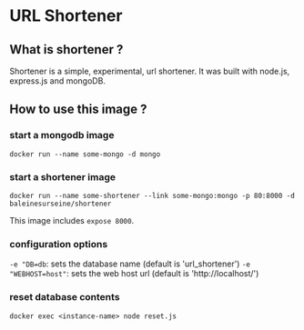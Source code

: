 # URL Shortener
## What is shortener ?
Shortener is a simple, experimental, url shortener. It was built with node.js, express.js and mongoDB.
## How to use this image ?
### start a mongodb image
```
docker run --name some-mongo -d mongo
```
### start a shortener image
```
docker run --name some-shortener --link some-mongo:mongo -p 80:8000 -d baleinesurseine/shortener
```
This image includes `expose 8000`.
### configuration options
 `-e "DB=db`: sets the database name (default is 'url_shortener')
 `-e "WEBHOST=host"`: sets the web host url (default is 'http://localhost/')

### reset database contents
```
docker exec <instance-name> node reset.js
```
